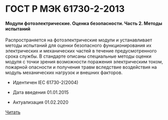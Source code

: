 # ГОСТ Р МЭК 61730-2-2013

#### Модули фотоэлектрические. Оценка безопасности. Часть 2. Методы испытаний 

Распространяется на фотоэлектрические модули и устанавливает методы испытаний для оценки безопасного функционирования их электрических и механических частей в течение предусмотренного срока службы. В стандарте описаны специальные методы оценки модуля с точки зрения возможности поражения электрическим током, пожарной опасности и получения травм вследствие воздействия на модуль механических нагрузок и внешних факторов.

- Идентичен IEC 61730-2(2004)

- Дата введения	01.01.2015
- Актуализация	01.02.2020

<a href="~/files/МЭК 61730-2-2013.pdf" onclick="openPdf('МЭК 61730-2-2013.pdf', 'application/pdf');">Читать</a>